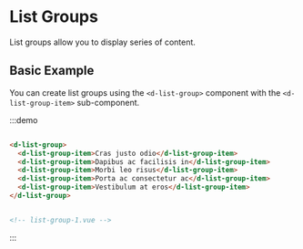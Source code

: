 # List Groups

List groups allow you to display series of content.

## Basic Example

You can create list groups using the `<d-list-group>` component with the `<d-list-group-item>` sub-component.

:::demo
```html

<d-list-group>
  <d-list-group-item>Cras justo odio</d-list-group-item>
  <d-list-group-item>Dapibus ac facilisis in</d-list-group-item>
  <d-list-group-item>Morbi leo risus</d-list-group-item>
  <d-list-group-item>Porta ac consectetur ac</d-list-group-item>
  <d-list-group-item>Vestibulum at eros</d-list-group-item>
</d-list-group>


<!-- list-group-1.vue -->
```
:::
